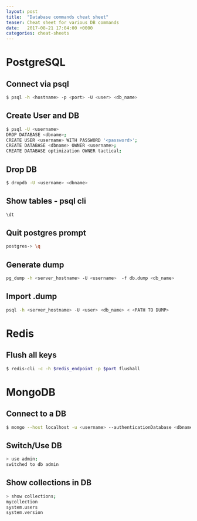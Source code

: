 ```yaml
---
layout: post
title:  "Database commands cheat sheet"
teaser: Cheat sheet for various DB commands
date:   2017-08-21 17:04:00 +0000
categories: cheat-sheets
---
```


# PostgreSQL

## Connect via psql
```bash
$ psql -h <hostname> -p <port> -U <user> <db_name>
```

## Create User and DB
```bash
$ psql -U <username>
DROP DATABASE <dbname>;
CREATE USER <username> WITH PASSWORD '<password>';
CREATE DATABASE <dbname> OWNER <username>;
CREATE DATABASE optimization OWNER tactical;
```

## Drop DB
```bash
$ dropdb -U <username> <dbname>
```

## Show tables - psql cli
```bash
\dt
```

## Quit postgres prompt
```bash
postgres-> \q
```

## Generate dump
```bash
pg_dump -h <server_hostname> -U <username>  -f db.dump <db_name>
```

## Import .dump
```bash
psql -h <server_hostname> -U <user> <db_name> < <PATH TO DUMP>
```

# Redis

## Flush all keys
```bash
$ redis-cli -c -h $redis_endpoint -p $port flushall
```

# MongoDB

## Connect to a DB
```bash
$ mongo --host localhost -u <username> --authenticationDatabase <dbname> -p <paassword>
```

## Switch/Use DB
```bash
> use admin;
switched to db admin
```

## Show collections in DB
```bash
> show collections;
mycollection
system.users
system.version
```
